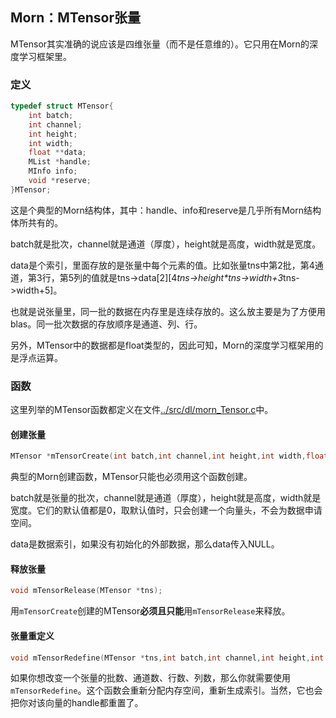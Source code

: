 ## Morn：MTensor张量

MTensor其实准确的说应该是四维张量（而不是任意维的）。它只用在Morn的深度学习框架里。



### 定义

```c
typedef struct MTensor{
    int batch;
    int channel;
    int height;
    int width;
    float **data;
    MList *handle;
    MInfo info;
    void *reserve;
}MTensor;
```

这是个典型的Morn结构体，其中：handle、info和reserve是几乎所有Morn结构体所共有的。

batch就是批次，channel就是通道（厚度），height就是高度，width就是宽度。

data是个索引，里面存放的是张量中每个元素的值。比如张量tns中第2批，第4通道，第3行，第5列的值就是tns->data\[2][4*tns->height\*tns->width+3*tns->width+5]。

也就是说张量里，同一批的数据在内存里是连续存放的。这么放主要是为了方便用blas。同一批次数据的存放顺序是通道、列、行。

另外，MTensor中的数据都是float类型的，因此可知，Morn的深度学习框架用的是浮点运算。



### 函数

这里列举的MTensor函数都定义在文件[../src/dl/morn_Tensor.c](../src/dl/morn_Tensor.c)中。



#### 创建张量

```c
MTensor *mTensorCreate(int batch,int channel,int height,int width,float **data);
```

典型的Morn创建函数，MTensor只能也必须用这个函数创建。

batch就是张量的批次，channel就是通道（厚度），height就是高度，width就是宽度。它们的默认值都是0，取默认值时，只会创建一个向量头，不会为数据申请空间。

data是数据索引，如果没有初始化的外部数据，那么data传入NULL。



#### 释放张量

```c
void mTensorRelease(MTensor *tns);
```

用`mTensorCreate`创建的MTensor**必须且只能**用`mTensorRelease`来释放。



#### 张量重定义

```c
void mTensorRedefine(MTensor *tns,int batch,int channel,int height,int width,float **data);
```

如果你想改变一个张量的批数、通道数、行数、列数，那么你就需要使用`mTensorRedefine`。这个函数会重新分配内存空间，重新生成索引。当然，它也会把你对该向量的handle都重置了。

